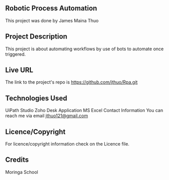 ## Robotic Process Automation
This project was done by James Maina Thuo

## Project Description
This project is about automating workflows by use of bots to automate once triggered.

## Live URL
The link to the project's repo is https://github.com/jthuo/Rpa.git

## Technologies Used
UiPath Studio
Zoho Desk Application
MS Excel
Contact Information
You can reach me via email jthuo121@gmail.com

## Licence/Copyright
For licence/copyright information check on the Licence file.

## Credits
Moringa School
